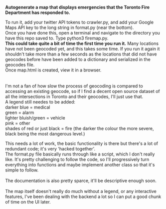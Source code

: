 <b>Autogenerate a map that displays emergencies that the Toronto Fire Department has responded to.</b> <br />

To run it, add your twitter API tokens to crawler.py, and add your Google Maps API key to the long string in format.py (near the bottom).<br />
Once you have done this, open a terminal and navigate to the directory you have this repo saved to. Type python3 firemap.py.<br />
<b>This could take quite a bit of time the first time you run it.</b> Many locations have not been geocoded yet, and this takes some time. If you run it again it shouldn't take more than a few seconds as the locations that did not have geocodes before have been added to a dictionary and serialized in the geocodes file.<br />
Once map.html is created, view it in a browser.<br /><br /><br />
I'm not a fan of how slow the process of geocoding is compared to accessing an existing geocode, so if I find a decent open source dataset of all the intersections in Toronto and their geocodes, I'll just use that.<br />
A legend still needes to be added:<br />
darker blue = medical<br />
green = alarm<br />
lighter bluish/green = vehicle <br />
pink = other<br />
shades of red or just black = fire (the darker the colour the more severe, black being the most dangerous level.)<br />

This needs a lot of work, the basic functionality is there but there's a lot of redundant code; it's very 'hacked together'.<br />
The format.py file basically runs through like a script, which I don't really like. It's pretty challenging to follow the code, so I'll progressively turn everything into functions and maybe implement another class so that it's simple to follow. <br /><br />
The documentation is also pretty sparce, it'll be descriptive enough soon.<br /><br />
The map itself doesn't really do much without a legend, or any interactive features, I've been dealing with the backend a lot so I can put a good chunk of time on the UI later.
